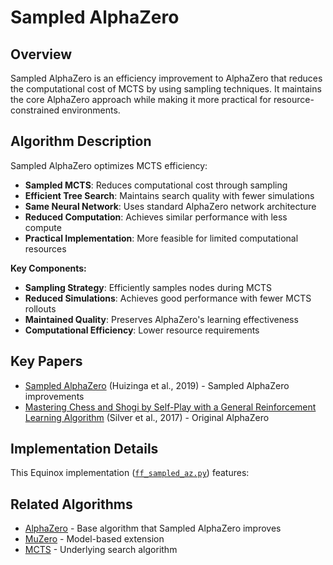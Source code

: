 # Sampled AlphaZero

## Overview

Sampled AlphaZero is an efficiency improvement to AlphaZero that reduces the computational cost of MCTS by using sampling techniques. It maintains the core AlphaZero approach while making it more practical for resource-constrained environments.

## Algorithm Description

Sampled AlphaZero optimizes MCTS efficiency:

- **Sampled MCTS**: Reduces computational cost through sampling
- **Efficient Tree Search**: Maintains search quality with fewer simulations
- **Same Neural Network**: Uses standard AlphaZero network architecture
- **Reduced Computation**: Achieves similar performance with less compute
- **Practical Implementation**: More feasible for limited computational resources

**Key Components:**

- **Sampling Strategy**: Efficiently samples nodes during MCTS
- **Reduced Simulations**: Achieves good performance with fewer MCTS rollouts
- **Maintained Quality**: Preserves AlphaZero's learning effectiveness
- **Computational Efficiency**: Lower resource requirements

## Key Papers

- [Sampled AlphaZero](https://arxiv.org/abs/1902.07805) (Huizinga et al., 2019) - Sampled AlphaZero improvements
- [Mastering Chess and Shogi by Self-Play with a General Reinforcement Learning Algorithm](https://arxiv.org/abs/1712.01815) (Silver et al., 2017) - Original AlphaZero

## Implementation Details

This Equinox implementation ([`ff_sampled_az.py`](../../../zenoqx/systems/search/ff_sampled_az.py)) features:

## Related Algorithms

- [AlphaZero](alphazero.md) - Base algorithm that Sampled AlphaZero improves
- [MuZero](muzero.md) - Model-based extension
- [MCTS](mcts.md) - Underlying search algorithm
